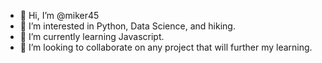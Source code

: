 - 👋 Hi, I’m @miker45
- 👀 I’m interested in Python, Data Science, and hiking.
- 🌱 I’m currently learning Javascript.
- 💞️ I’m looking to collaborate on any project that will further my learning.

<!---
miker45/miker45 is a ✨ special ✨ repository because its `README.md` (this file) appears on your GitHub profile.
You can click the Preview link to take a look at your changes.
--->
